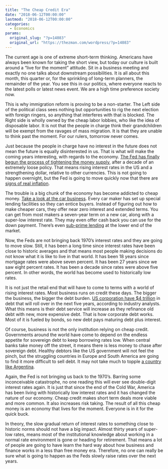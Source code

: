 ```yaml
---
title: "The Cheap Credit Era"
date: "2018-06-12T00:00:00"
lastmod: "2018-06-12T00:00:00"
categories:
  - Economics
params:
  original_slug: "?p=14083"
  original_url: "https://thezman.com/wordpress/?p=14083"
---
```


The current age is one of extreme short-term thinking. Americans have
always been known for taking the short view, but today our culture is
built around a “live for the moment” attitude. Sit in a business meeting
and exactly no one talks about downstream possibilities. It is all about
this month, this quarter or, for the sprinkling of long-term planners,
the remainder of the year. You see this in our politics, where everyone
reacts to the latest polls or latest news event. We are a high time
preference society now.

This is why immigration reform is proving to be a non-starter. The Left
side of the political class sees nothing but opportunities to rig the
next election with foreign ringers, so anything that interferes with
that is blocked. The Right side is wholly owned by the cheap labor
lobbies, who like the idea of disposable labor. It is not that the
people in charge think their grandchildren will be exempt from the
ravages of mass migration. It is that they are unable to think past the
moment. For our rulers, tomorrow never comes.

Just because the people in charge have no interest in the future does
not mean the future is equally disinterested in us. That is what will
make the coming years interesting, with regards to the economy. [The Fed
has finally begun the process of tightening the money
supply](https://www.reuters.com/article/us-usa-fed/with-rate-hike-in-the-bag-focus-turns-to-feds-policy-language-idUSKBN1J80DA),
after a decade of an extremely loose policy. That means rising interest
rates in the US and a strengthening dollar, relative to other
currencies. This is not going to happen overnight, but the Fed is going
to move quickly now that there are [signs of real
inflation](https://www.bloomberg.com/news/articles/2018-06-12/u-s-inflation-at-six-year-high-eating-away-at-wage-increases).

The trouble is a big chunk of the economy has become addicted to cheap
money. [Take a look at the car
business](https://www.wsj.com/articles/auto-lenders-ramp-up-risk-to-win-more-customers-1528639200).
Every car maker has set up special lending facilities so they can entice
buyers. Instead of figuring out how to make cheaper cars, they offer
near zero interest and extended terms. You can get from most makers a
seven-year term on a new car, along with a super-low interest rate. They
may even offer cash back you can use for the down payment. There’s even
[sub-prime
lending](https://www.ft.com/content/f93fd9d8-4a62-11e8-8ae9-4b5ddcca99b3)
at the lower end of the market.

Now, the Feds are not bringing back 1970’s interest rates and they are
going to move slow. Still, it has been a long time since interest rates
have been close to historic averages and that means most people making
decisions do not know what it is like to live in that world. It has been
18 years since mortgage rates were above seven percent. It has been 27
years since we saw eight percent rates. It has been a decade since rates
were above five percent. In other words, the world has become used to
historically low rates.

It is not just the retail end that will have to come to terms with a
world of rising interest rates. Most business runs on credit these days.
The bigger the business, the bigger the debt burden. [US corporation
have $4
trillion](https://www.marketwatch.com/story/why-a-record-4-trillion-in-corporate-debt-isnt-scary-2018-05-11)
in debt that will roll over in the next five years, according to
industry analysts. What this means is their debt service will increase
as they refinance old debt with new, more expensive debt. That is how
corporate debt works. Most of it is fueled by bonds, so new debt pays
maturing debt plus interest.

Of course, business is not the only institution relying on cheap credit.
Governments around the world have come to depend on the endless appetite
for sovereign debt to keep borrowing rates low. When central banks take
money off the street, it means there is less money to chase after
sovereign debt. Healthy debtors like the US government will not feel the
pinch, but the struggling countries in Europe and South America are
going to find it more difficult to sell debt. It may not take much to
topple [a country like
Argentina](https://www.theglobeandmail.com/business/commentary/article-argentina-in-crisis-again-and-that-could-spell-trouble-for-emerging/).

Again, the Fed is not bringing us back to the 1970’s. Barring some
inconceivable catastrophe, no one reading this will ever see
double-digit interest rates again. It is just that since the end of the
Cold War, America has been living with historically low interest rates
and it has changed the nature of our economy. Cheap credit makes short
term deals more viable and more common. It also increases risk taking.
The result of all this cheap money is an economy that lives for the
moment. Everyone is in it for the quick buck.

In theory, the slow gradual return of interest rates to something close
to historic norms should not have a big impact. Almost thirty years of
super-low rates, means most of the institutional knowledge about working
in a normal rate environment is gone or heading for retirement. That
means a lot of people are going to have learn the hard way about how
business and finance works in a less than free money era. Therefore, no
one can really be sure what is going to happen as the Feds slowly raise
rates over the next years.

